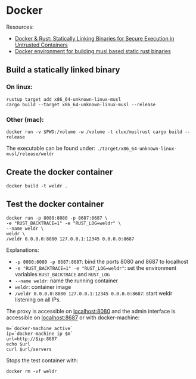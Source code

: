 # Docker

Resources:

- [Docker & Rust: Statically Linking Binaries for Secure Execution in Untrusted Containers](http://betacs.pro/blog/2016/07/07/docker-and-rust/)
- [Docker environment for building musl based static rust binaries](https://github.com/clux/muslrust)

## Build a statically linked binary

### On linux:
```
rustup target add x86_64-unknown-linux-musl
cargo build --target x86_64-unknown-linux-musl --release
```

### Other (mac):
```
docker run -v $PWD:/volume -w /volume -t clux/muslrust cargo build --release
```

The executable can be found under: `./target/x86_64-unknown-linux-musl/release/weldr`

## Create the docker container
```
docker build -t weldr .
```

## Test the docker container
```
docker run -p 8080:8080 -p 8687:8687 \
-e "RUST_BACKTRACE=1" -e "RUST_LOG=weldr" \
--name weldr \
weldr \
/weldr 0.0.0.0:8080 127.0.0.1:12345 0.0.0.0:8687
```
Explanations:
- `-p 8080:8080 -p 8687:8687`: bind the ports 8080 and 8687 to localhost
- `-e "RUST_BACKTRACE=1" -e "RUST_LOG=weldr"`: set the environment variables `RUST_BACKTRACE` and `RUST_LOG`
- `--name weldr`: name the running container
- `weldr`: container image
- `/weldr 0.0.0.0:8080 127.0.0.1:12345 0.0.0.0:8687`: start weldr listening on all IPs.

The proxy is accessible on [localhost:8080](http://localhost:8080) and the admin interface is accessible on [localhost:8687](http://localhost:8687)
or with docker-machine:
```
m=`docker-machine active`
ip=`docker-machine ip $m`
url=http://$ip:8687
echo $url
curl $url/servers
```

Stops the test container with:
```
docker rm -vf weldr
```
